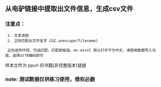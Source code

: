 ## 从电驴链接中提取出文件信息，生成csv文件

### 注意点：

     1. 文本读取
     2. 正则匹配出文件名字 CGI.unescape(filename)
     
     正则逆序环视，可选匹配，匹配即赋值，ms-excel 默认打开不为中文，请使用数据导入功能，选择utf8编码即可

样本文件为 ppurl 的书籍(非完整版本)链接

### note: 测试数据仅供练习使用，侵权必删